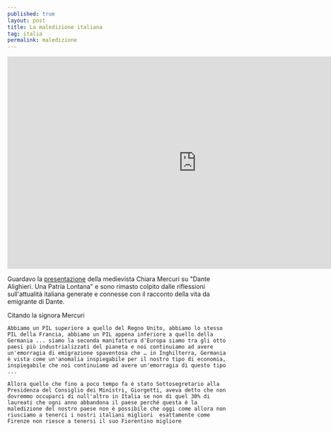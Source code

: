 ```yaml
---
published: true
layout: post
title: La maledizione italiana
tag: italia 
permalink: maledizione
---
```


<iframe width="853" height="480" src="https://www.youtube.com/embed/MissBkiPXew" frameborder="0" allow="accelerometer; autoplay; encrypted-media; gyroscope; picture-in-picture" allowfullscreen></iframe>

Guardavo la [presentazione](https://www.youtube.com/watch?v=MissBkiPXew) della medievista Chiara Mercuri su "Dante Alighieri. Una Patria Lontana" e sono rimasto colpito dalle riflessioni sull'attualità italiana generate e connesse con il racconto della vita da emigrante di Dante.

Citando la signora Mercuri

`Abbiamo un PIL superiore a quello del Regno Unito, abbiamo lo stesso PIL della Francia, abbiamo un PIL appena inferiore a quello della Germania ... siamo la seconda manifattura d'Europa siamo tra gli otto paesi più industrializzati del pianeta e noi continuiamo ad avere un'emorragia di emigrazione spaventosa che … in Inghilterra, Germania è vista come un'anomalia inspiegabile per il nostro tipo di economia,  inspiegabile che noi continuiamo ad avere un'emorragia di questo tipo ...`

`Allora quello che fino a poco tempo fa è stato Sottosegretario alla Presidenza del Consiglio dei Ministri, Giorgetti, aveva detto che non dovremmo occuparci di null'altro in Italia se non di quel 30% di laureati che ogni anno abbandona il paese perché questa è la maledizione del nostro paese non è possibile che oggi come allora non riusciamo a tenerci i nostri italiani migliori  esattamente come Firenze non riesce a tenersi il suo Fiorentino migliore`
